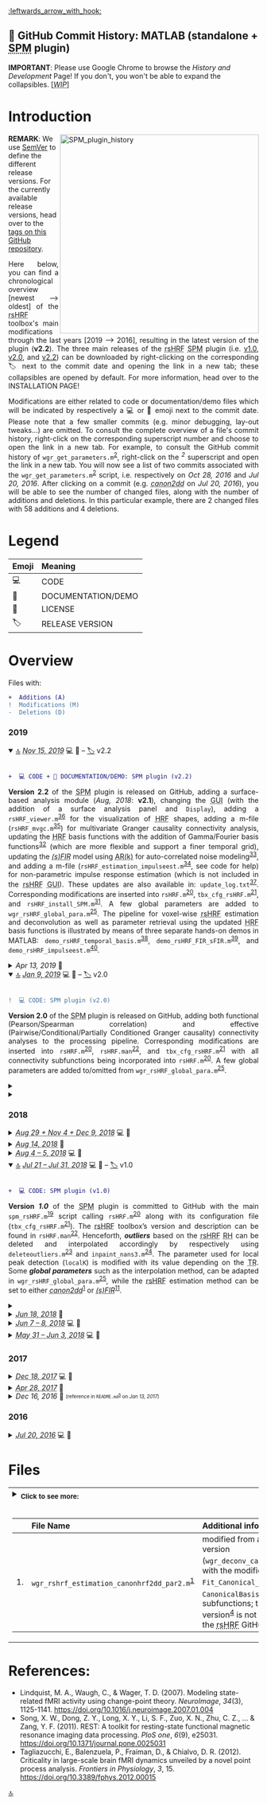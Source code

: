 <a name="top">
<a href="https://github.com/compneuro-da/rsHRF/blob/update/README.md#table-of-contents">:leftwards_arrow_with_hook:</a> <br>

📅 GitHub Commit History: MATLAB (standalone + <abbr title="Statistical Parametric Mapping">SPM</abbr> plugin) 
---- 
__IMPORTANT__: Please use Google Chrome to browse the _History and Development_ Page! If you don't, you won't be able to expand the collapsibles. [<abbr title="Work In Progress"><i>WIP</i></abbr>]

# Introduction
<img align="right" src="https://user-images.githubusercontent.com/23309041/73989536-66d51380-4946-11ea-8d2a-e1aa0d5f2eec.png" alt="SPM_plugin_history" width="400"/>

__REMARK__: We use <a href="https://semver.org/">SemVer</a> to define the different release versions. For the currently available release versions, head over to the <a href="https://github.com/compneuro-da/rsHRF/releases">tags on this GitHub repository</a>.

<p align="justify">Here below, you can find a chronological overview [newest --> oldest] of the <abbr title="resting-state hemodynamic response function">rsHRF</abbr> toolbox's main modifications through the last years [2019 --> 2016], resulting in the latest version of the <abbr title="Statistical Parametric Mapping"></abbr> plugin (<b>v2.2</b>). The three main releases of the <abbr title="resting-state hemodynamic response function">rsHRF</abbr> <abbr title="Statistical Parametric Mapping">SPM</abbr> plugin (i.e. <a href="#v1.0">v1.0</a>, <a href="#v2.0">v2.0</a>, and <a href="#v2.2">v2.2</a>) can be downloaded by right-clicking on the corresponding 🏷 next to the commit date and opening the link in a new tab; these collapsibles are opened by default. For more information, head over to the INSTALLATION PAGE!</p> 
<p align="justify">Modifications are either related to code or documentation/demo files which will be indicated by respectively a 💻 or 📖 emoji next to the commit date. Please note that a few smaller commits (e.g. minor debugging, lay-out tweaks...) are omitted. To consult the complete overview of a file's commit history, right-click on the corresponding superscript number and choose to open the link in a new tab. For example, to consult the GitHub commit history of <code>wgr_get_parameters.m</code><sup><a href="https://github.com/compneuro-da/rsHRF/commits/master/wgr_get_parameters.m" title="wgr_get_parameters.m">2</a></sup>, right-click on the <sup><i>2</i></sup> superscript and open the link in a new tab. You will now see a list of two commits associated with the <code>wgr_get_parameters.m</code><sup><a href="https://github.com/compneuro-da/rsHRF/commits/master/wgr_get_parameters.m" title="wgr_get_parameters.m">2</a></sup> script, i.e. respectively on <i>Oct 28, 2016</i> and <i>Jul 20, 2016</i>. After clicking on a commit (e.g. <abbr title="canonical HRF with its delay and dispersion derivatives"><i>canon2dd</i></abbr> on <i>Jul 20, 2016</i>), you will be able to see the number of changed files, along with the number of additions and deletions. In this particular example, there are 2 changed files with 58 additions and 4 deletions.</p> 

<!-- <img align="center" src="https://user-images.githubusercontent.com/23309041/74041807-a3485400-49c6-11ea-9038-10eedb805678.png" alt="commit_history_01" width="800"/> -->

# Legend

| Emoji        | Meaning            |  
| -------------|:-------------------| 
| 💻          | CODE               | 
| 📖          | DOCUMENTATION/DEMO |  
| 🔑          | LICENSE            |    
| 🏷           | RELEASE VERSION    |

# Overview

Files with:

```diff
+  Additions (A)
!  Modifications (M)
-  Deletions (D)
``` 

### 2019

<details open><summary><a href="#top">🔝</a> <a name="v2.2"><abbr title="SPM plugin (v2.2)"><i>Nov 15, 2019</i></abbr> 💻 📖 – <a href="">🏷</a> v2.2</summary>
<br>

```diff
+  💻 CODE + 📖 DOCUMENTATION/DEMO: SPM plugin (v2.2)
``` 

<p align="justify"><b>Version 2.2</b> of the <abbr title="Statistical Parametric Mapping">SPM</abbr> plugin is released on GitHub, adding a surface-based analysis module (<i>Aug, 2018</i>: <b>v2.1</b>), changing the <abbr title="graphical user interface">GUI</abbr> (with the addition of a surface analysis panel and <code>Display</code>), adding a <code>rsHRF_viewer.m</code><sup><a href="https://github.com/compneuro-da/rsHRF/commits/master/rsHRF_viewer.m" title="rsHRF_viewer.m">36</a></sup> for the visualization of <abbr title="hemodynamic response function">HRF</abbr> shapes, adding a m-file (<code>rsHRF_mvgc.m</code><sup><a href="https://github.com/compneuro-da/rsHRF/commits/master/rsHRF_mvgc.m" title="rsHRF_mvgc.m">35</a></sup>) for multivariate Granger causality connectivity analysis, updating the <abbr title="hemodynamic response function">HRF</abbr> basis functions with the addition of Gamma/Fourier basis functions<sup><a href="https://github.com/compneuro-da/rsHRF/commits/master/rsHRF_estimation_temporal_basis.m" title="rsHRF_estimation_temporal_basis.m">32</a></sup> (which are more flexible and support a finer temporal grid), updating the <abbr title="(smoothed) finite impulse response"><i>(s)FIR</i></abbr> model using <abbr title="kth-order autoregression">AR(k)</abbr> for auto-correlated noise modeling<sup><a href="https://github.com/compneuro-da/rsHRF/commits/master/rsHRF_estimation_FIR.m" title="rsHRF_estimation_FIR.m">33</a></sup>, and adding a m-file (<code>rsHRF_estimation_impulseest.m</code><sup><a href="https://github.com/compneuro-da/rsHRF/commits/master/rsHRF_estimation_impulseest.m" title="rsHRF_estimation_impulseest.m">34</a></sup>, see code for help) for non-parametric impulse response estimation (which is not included in the <abbr title="resting-state hemodynamic response function">rsHRF</abbr> <abbr title="graphical user interface">GUI</abbr>). These updates are also available in: <code>update_log.txt</code><sup><a href="https://github.com/compneuro-da/rsHRF/commits/master/update_log.txt" title="update_log.txt">37</a></sup>. Corresponding modifications are inserted into <code>rsHRF.m</code><sup><a href="https://github.com/compneuro-da/rsHRF/commits/master/rsHRF.m" title="rsHRF.m">20</a></sup>, <code>tbx_cfg_rsHRF.m</code><sup><a href="https://github.com/compneuro-da/rsHRF/commits/master/tbx_cfg_rsHRF.m" title="tbx_cfg_rsHRF.m">21</a></sup>, and <code>rsHRF_install_SPM.m</code><sup><a href="https://github.com/compneuro-da/rsHRF/commits/master/rsHRF_install_SPM.m" title="rsHRF_install_SPM.m">31</a></sup>. A few global parameters are added to <code>wgr_rsHRF_global_para.m</code><sup><a href="https://github.com/compneuro-da/rsHRF/commits/master/wgr_rsHRF_global_para.m" title="wgr_rsHRF_global_para.m">25</a></sup>. The pipeline for voxel-wise <abbr title="resting-state hemodynamic response function">rsHRF</abbr> estimation and deconvolution as well as parameter retrieval using the updated <abbr title="hemodynamic response function">HRF</abbr> basis functions is illustrated by means of three separate hands-on demos in MATLAB: <code>demo_rsHRF_temporal_basis.m</code><sup><a href="https://github.com/compneuro-da/rsHRF/commits/master/demo_code/demo_rsHRF_temporal_basis.m" title="demo_rsHRF_temporal_basis.m">38</a></sup>, <code>demo_rsHRF_FIR_sFIR.m</code><sup><a href="https://github.com/compneuro-da/rsHRF/commits/master/demo_code/demo_rsHRF_FIR_sFIR.m" title="demo_rsHRF_FIR_sFIR.m">39</a></sup>, and <code>demo_rsHRF_impulseest.m</code><sup><a href="https://github.com/compneuro-da/rsHRF/commits/master/demo_code/demo_rsHRF_impulseest.m" title="demo_rsHRF_impulseest.m">40</a></sup>.</p>

</details>

<details><summary><i>Apr 13, 2019</i> 📖</summary>
<br>

```diff
+  📖 DOCUMENTATION/DEMO 
``` 

<p align="justify">The pipeline for voxel-wise <abbr title="resting-state hemodynamic response function">rsHRF</abbr> deconvolution using <code>wgr_deconv_canonhrf_par.m</code><sup><a href="https://users.ugent.be/~dmarinaz/wgr_deconv_canonhrf_par.m" title="https://users.ugent.be/~dmarinaz/wgr_deconv_canonhrf_par.m">4</a></sup>, along with a brief theoretical framework, is available on <a href="https://guorongwu.github.io/HRF/rsHRF_deconv.html">https://guorongwu.github.io/HRF/rsHRF_deconv.html</a>.</p>

</details>

<details open><summary><a href="#top">🔝</a> <a name="v2.0"><abbr title="SPM plugin (v2.0)"><i>Jan 9, 2019</i></abbr> 💻 📖 – <a href="https://github.com/compneuro-da/rsHRF/archive/v2.0.zip">🏷</a> v2.0</summary>
<br> 

```diff
!  💻 CODE: SPM plugin (v2.0)
``` 

<p align="justify"><b>Version 2.0</b> of the <abbr title="Statistical Parametric Mapping">SPM</abbr> plugin is released on GitHub, adding both functional (Pearson/Spearman correlation) and effective (Pairwise/Conditional/Partially Conditioned Granger causality) connectivity analyses to the processing pipeline. Corresponding modifications are inserted into <code>rsHRF.m</code><sup><a href="https://github.com/compneuro-da/rsHRF/commits/master/rsHRF.m" title="rsHRF.m">20</a></sup>, <code>rsHRF.man</code><sup><a href="https://github.com/compneuro-da/rsHRF/commits/master/rsHRF.man" title="rsHRF.man">22</a></sup>, and <code>tbx_cfg_rsHRF.m</code><sup><a href="https://github.com/compneuro-da/rsHRF/commits/master/tbx_cfg_rsHRF.m" title="tbx_cfg_rsHRF.m">21</a></sup> with all connectivity subfunctions being incorporated into <code>rsHRF.m</code><sup><a href="https://github.com/compneuro-da/rsHRF/commits/master/rsHRF.m" title="rsHRF.m">20</a></sup>. A few global parameters are added to/omitted from <code>wgr_rsHRF_global_para.m</code><sup><a href="https://github.com/compneuro-da/rsHRF/commits/master/wgr_rsHRF_global_para.m" title="wgr_rsHRF_global_para.m">25</a></sup>.</p>

<details><summary></summary>

```diff
+  💻 CODE: rsHRF_install_SPM.m
``` 

<p align="justify">Running <code>rsHRF_install_SPM.m</code><sup><a href="https://github.com/compneuro-da/rsHRF/commits/master/rsHRF_install_SPM.m" title="rsHRF_install_SPM.m">31</a></sup> in the Command Window within the downloaded <abbr title="resting-state hemodynamic response function">rsHRF</abbr> GitHub repository will copy all files included in the <code>rsHRF_file</code> cell array to <code>path/to/spm12/toolbox/rsHRF</code>.</p>

</details>

<details><summary></summary>

```diff
!  📖 DOCUMENTATION/DEMO
``` 

<p align="justify">The folder <code>demo_jobs</code><sup><a href="https://github.com/compneuro-da/rsHRF/commits/master/demo_jobs.zip" title="demo_jobs.zip">26</a></sup> is expanded and compressed (<i>.zip</i>) by adding several new MATLAB batch jobs containing connectivity analyses to illustrate the pipeline for voxel-wise <abbr title="resting-state hemodynamic response function">rsHRF</abbr> estimation and deconvolution as well as parameter retrieval using the <abbr title="Statistical Parametric Mapping">SPM</abbr> plugin (v2.0). Corresponding information concerning the new batch job examples can be found in an updated version of <code>rsHRF_toolbox.pptx</code><sup><a href="https://github.com/compneuro-da/rsHRF/commits/master/rsHRF_toolbox.pptx" title="rsHRF_toolbox.pptx">27</a></sup>.</p> 

</details>
</details>

### 2018

<details><summary><abbr title="<DEBUGGING>"><i>Aug 29 + Nov 4 + Dec 9, 2018</i></abbr> 💻 📖</summary>
<br>

```diff
!  💻 CODE + 📖 DOCUMENTATION/DEMO: <DEBUGGING>
``` 

* <code><b>knee_pt.m</b></code><sup><a href="https://github.com/compneuro-da/rsHRF/commits/master/knee_pt.m" title="knee_pt.m">12</a></sup>: 
    * <i>Nov 4, 2018</i>: If <code>(length(lag) < 3)</code>, <code>min()</code> is used instead of the <code>knee_pt.m</code><sup><a href="https://github.com/compneuro-da/rsHRF/commits/master/knee_pt.m" title="knee_pt.m">12</a></sup> function for the <abbr title="resting-state hemodynamic response function">rsHRF</abbr> lag estimation; the <code>knee_pt.m</code><sup><a href="https://github.com/compneuro-da/rsHRF/commits/master/knee_pt.m" title="knee_pt.m">12</a></sup> function is modified accordingly. 
    * <i>Dec 9, 2018</i>: To uniform <code>wgr_rshrf_estimation_canonhrf2dd_par2.m</code><sup><a href="https://github.com/compneuro-da/rsHRF/commits/master/wgr_rshrf_estimation_canonhrf2dd_par2.m" title="wgr_rshrf_estimation_canonhrf2dd_par2.m">1</a></sup> and <code>wgr_rsHRF_FIR.m</code><sup><a href="https://github.com/compneuro-da/rsHRF/commits/master/wgr_rsHRF_FIR.m" title="wgr_rsHRF_FIR.m">11</a></sup>, the <code>wgr_rshrf_estimation_canonhrf2dd_par2.m</code><sup><a href="https://github.com/compneuro-da/rsHRF/commits/master/wgr_rshrf_estimation_canonhrf2dd_par2.m" title="wgr_rshrf_estimation_canonhrf2dd_par2.m">1</a></sup> function is revised. Concretely, <code>beta(:, id+1)</code> and <code>lag(id+1)</code> are selected instead of <code>beta(:, id)</code> and <code>lag(id)</code> respectively. 
* <b><i>datatype</i></b>: 
    * <i>Nov 4, 2018</i>: <code>v1(i).dt = [16,0]</code> is included as the NIfTI file’s (.nii) datatype in <code>demo_4d_data.m</code><sup><a href="https://github.com/compneuro-da/rsHRF/commits/master/demo_4D_data.m" title="demo_4d_rsHRF.m">7</a></sup> and <code>rsHRF.m</code><sup><a href="https://github.com/compneuro-da/rsHRF/commits/master/rsHRF.m" title="rsHRF.m">20</a></sup>. 

</details>

<details><summary><abbr title="LICENSE"><i>Aug 14, 2018</i></abbr> 🔑</summary>
<br>

```diff
+  🔑 LICENSE
``` 

<p align="justify">A BSD 3-Clause <code><b>License</b></code><sup><a href="https://github.com/compneuro-da/rsHRF/commits/master/LICENSE" title="LICENSE">30</a></sup> is added to the <abbr title="resting-state hemodynamic response function">rsHRF</abbr> GitHub repository.</p>

</details>

<details><summary><abbr title="Tikhonov regularization"><i>Aug 4 – 5, 2018</i></abbr> 💻 📖</summary>
<br>

```diff
!  💻 CODE + 📖 DOCUMENTATION/DEMO: Tikhonov regularization
``` 

<p align="justify">The <code>knee_pt.m</code><sup><a href="https://github.com/compneuro-da/rsHRF/commits/master/knee_pt.m" title="knee_pt.m">12</a></sup> function is inserted into <code>wgr_rshrf_estimation_canonhrf2dd_par2.m</code><sup><a href="https://github.com/compneuro-da/rsHRF/commits/master/wgr_rshrf_estimation_canonhrf2dd_par2.m" title="wgr_rshrf_estimation_canonhrf2dd_par2.m">1</a></sup> as an alternative to <code>min()</code> for the <abbr title="resting-state hemodynamic response function">rsHRF</abbr> lag estimation. To avoid division by zero when deconvolving the BOLD signal using the Inverse fast Fourier transform (<code>ifft.m</code>), the <abbr title="data_deconv = ifft(conj(H).*M./(H.*conj(H)+.1*mean(H.*conj(H))));"><b><i>Tikhonov regularization</i></b></abbr> was implemented and adapted accordingly in <code>demo_4d_rsHRF.m</code><sup><a href="https://github.com/compneuro-da/rsHRF/commits/master/demo_4D_data.m" title="demo_4d_rsHRF.m">7</a></sup>, <code>demo_voxel.m</code><sup><a href="https://github.com/compneuro-da/rsHRF/commits/master/demo_voxel.m" title="demo_voxel.m">15</a></sup>, <code>demo_voxel_calcium.m</code><sup><a href="https://github.com/compneuro-da/rsHRF/commits/master/demo_voxel_calcium.m" title="demo_voxel_calcium.m">17</a></sup>, and <code>rsHRF.m</code><sup><a href="https://github.com/compneuro-da/rsHRF/commits/master/rsHRF.m" title="rsHRF.m">20</a></sup>.</p> 

</details>

<details open><summary><a href="#top">🔝</a> <a name="v1.0"><abbr title="SPM plugin (v1.0) + batch jobs"><i>Jul 21 – Jul 31, 2018</i></abbr> 💻 📖 – <a href="https://github.com/compneuro-da/rsHRF/archive/v1.0.zip">🏷</a> v1.0</summary> 

<br>

```diff
+  💻 CODE: SPM plugin (v1.0)
``` 

<p align="justify"><b>Version <b><i>1.0</i></b></a></b> of the <abbr title="Statistical Parametric Mapping">SPM</abbr> plugin is committed to GitHub with the main <code>spm_rsHRF.m</code><sup><a href="https://github.com/compneuro-da/rsHRF/commits/master/spm_rsHRF.m" title="spm_rsHRF.m">19</a></sup> script calling <code>rsHRF.m</code><sup><a href="https://github.com/compneuro-da/rsHRF/commits/master/rsHRF.m" title="rsHRF.m">20</a></sup> along with its configuration file (<code>tbx_cfg_rsHRF.m</code><sup><a href="https://github.com/compneuro-da/rsHRF/commits/master/tbx_cfg_rsHRF.m" title="tbx_cfg_rsHRF.m">21</a></sup>). The <abbr title="resting-state hemodynamic response function">rsHRF</abbr> toolbox’s version and description can be found in <code>rsHRF.man</code><sup><a href="https://github.com/compneuro-da/rsHRF/commits/master/rsHRF.man" title="rsHRF.man">22</a></sup>. Henceforth, <b><i>outliers</i></b> based on the <abbr title="resting-state hemodynamic response function">rsHRF</abbr> <abbr title="response height">RH</abbr> can be deleted and interpolated accordingly by respectively using <code>deleteoutliers.m</code><sup><a href="https://github.com/compneuro-da/rsHRF/commits/master/deleteoutliers.m" title="deleteoutliers.m">23</a></sup> and <code>inpaint_nans3.m</code><sup><a href="https://github.com/compneuro-da/rsHRF/commits/master/inpaint_nans3.m" title="inpaint_nans3.m">24</a></sup>. The parameter used for local peak detection (<code>localK</code>) is modified with its value depending on the <abbr title="repetition time">TR</abbr>. Some <b><i>global parameters</i></b> such as the interpolation method, can be adapted in <code>wgr_rsHRF_global_para.m</code><sup><a href="https://github.com/compneuro-da/rsHRF/commits/master/wgr_rsHRF_global_para.m" title="wgr_rsHRF_global_para.m">25</a></sup>, while the <abbr title="resting-state hemodynamic response function">rsHRF</abbr> estimation method can be set to either <abbr title="canonical HRF with its delay and dispersion derivatives"><i>canon2dd</i></abbr><sup><a href="https://github.com/compneuro-da/rsHRF/commits/master/wgr_rshrf_estimation_canonhrf2dd_par2.m" title="wgr_rshrf_estimation_canonhrf2dd_par2.m">1</a></sup> or <abbr title="(smoothed) finite impulse response"><i>(s)FIR</i></abbr><sup><a href="https://github.com/compneuro-da/rsHRF/commits/master/wgr_rsHRF_FIR.m" title="wgr_rsHRF_FIR.m">11</a></sup>.</p> 

<details><summary></summary>

```diff
+  📖 DOCUMENTATION/DEMO: batch jobs
``` 

<p align="justify">The folder <code>demo_jobs</code><sup><a href="https://github.com/compneuro-da/rsHRF/commits/master/demo_jobs.zip" title="demo_jobs.zip">26</a></sup> is created containing a few different MATLAB <b><i>batch jobs</i></b> to illustrate the pipeline for voxel-wise resting-state <abbr title="resting-state hemodynamic response function">rsHRF</abbr> estimation and deconvolution as well as parameter retrieval using the <abbr title="Statistical Parametric Mapping">SPM</abbr> plugin (v1.0). More detailed information concerning the installation and the batch job examples can be found in <code>rsHRF_toolbox.pptx</code><sup><a href="https://github.com/compneuro-da/rsHRF/commits/master/rsHRF_toolbox.pptx" title="rsHRF_toolbox.pptx">27</a></sup>. In addition, two more data examples are available: <code>eve.mat</code><sup><a href="https://github.com/compneuro-da/rsHRF/commits/master/eve.mat" title="eve.mat">28</a></sup>, and <code>voxelsample_bilgin.mat</code><sup><a href="https://github.com/compneuro-da/rsHRF/commits/master/voxelsample_bilgin.mat" title="voxelsample_bilgin.mat">29</a></sup>.</p>

</details>
</details>

<details><summary><abbr title="zscoring + filtering + examples"><i>Jun 18, 2018</i></abbr> 📖</summary>
<br>

```diff
!  📖 DOCUMENTATION/DEMO: zscoring and filtering
``` 

<p align="justify">The hands-on demo in MATLAB<sup><a href="https://github.com/compneuro-da/rsHRF/commits/master/demo_4D_data.m" title="demo_4d_rsHRF.m">7</a></sup> is expanded by explicitly including <b><i>zscoring</i></b> and <b><i>filtering</i></b><sup><a href="https://github.com/compneuro-da/rsHRF/commits/master/rest_IdealFilter.m" title="rest_IdealFilter.m">13</a></sup> into the preprocessing pipeline. You should not forget to include these steps. The <code>README.md</code><sup><a href="https://github.com/compneuro-da/rsHRF/commits/master/README.md" title="README.md">5</a></sup> file is adapted accordingly; but these and further updates are not transferred to <a href="https://guorongwu.github.io/HRF/">https://guorongwu.github.io/HRF/</a>.</p>

```diff
+  📖 DOCUMENTATION/DEMO: examples
``` 

<p align="justify">The expanded demo applied to two specific <b><i>examples</i></b>, i.e., a sample voxel from the Human Connectome Project (HCP; <code>voxelsample_hcp.mat</code><sup><a href="https://github.com/compneuro-da/rsHRF/commits/master/voxelsample_hcp.mat" title="voxelsample_hcp.mat">16</a></sup>; XXX) and <code>calcium.mat</code><sup><a href="https://github.com/compneuro-da/rsHRF_data/commits/master/calcium.mat" title="calcium.mat">18</a></sup>, is committed to GitHub.</p> 

</details>

<details><summary><abbr title="write back the number of pseudo point process events"><i>Jun 7 – 8, 2018</i></abbr> 💻 📖</summary>
<br>

```diff
!  💻 CODE + 📖 DOCUMENTATION/DEMO: number of pseudo point process events
``` 

<p align="justify">The event_bold parameter is added/updated in(to) the <code>wgr_rshrf_estimation_canonhrf2dd_par2.m</code><sup><a href="https://github.com/compneuro-da/rsHRF/commits/master/wgr_rshrf_estimation_canonhrf2dd_par2.m" title="wgr_rshrf_estimation_canonhrf2dd_par2.m">1</a></sup> and <code>wgr_rsHRF_FIR.m</code><sup><a href="https://github.com/compneuro-da/rsHRF/commits/master/wgr_rsHRF_FIR.m" title="wgr_rsHRF_FIR.m">11</a></sup> functions. As a result, each voxel’s <b><i>number of pseudo point process events</i></b> can be written back into a NIfTI (.nii) file (<code>demo_4d_rsHRF.m</code><sup><a href="https://github.com/compneuro-da/rsHRF/commits/master/demo_4D_data.m" title="demo_4d_rsHRF.m">7</a></sup>). The <code>knee_pt.m</code><sup><a href="https://github.com/compneuro-da/rsHRF/commits/master/knee_pt.m" title="knee_pt.m">12</a></sup> function has not yet been inserted into <code>wgr_rshrf_estimation_canonhrf2dd_par2.m</code><sup><a href="https://github.com/compneuro-da/rsHRF/commits/master/wgr_rshrf_estimation_canonhrf2dd_par2.m" title="wgr_rshrf_estimation_canonhrf2dd_par2.m">1</a></sup> as an alternative to <code>min()</code> for the <abbr title="resting-state hemodynamic response function">rsHRF</abbr> lag estimation. <sup>M: <i>Aug 4 – 5, 2018</i></sup></p> 

</details>

<details><summary><abbr title="<MERGE + REMOVE REDUNDANT CODE> + filtering functions"><i>May 31 – Jun 3, 2018</i></abbr> 💻 📖</summary>
<br>

```diff
+  💻 CODE: <MERGE + REMOVE REDUNDANT CODE> + filtering functions
``` 

<p align="justify">The <code>hrf_retrieval_and_deconvolution_para.m</code><sup><a href="https://github.com/compneuro-da/rsHRF/commit/5a72732b6ed9fd34987fff68ceacbcd7a0196264#diff-b182bf5beb61ef4c399c0ff0ac61c982" title="hrf_retrieval_and_deconvolution_para.m">9</a></sup> script is removed, along with the <i>rbeta</i> <abbr title="resting-state hemodynamic response function">rsHRF</abbr> estimation method. The function is replaced by a standalone MATLAB function to estimate the <abbr title="resting-state hemodynamic response function">rsHRF</abbr> using the <abbr title="(smoothed) finite impulse response"><i>(s)FIR</i></abbr> basis functions<sup><a href="https://github.com/compneuro-da/rsHRF/commits/master/wgr_rsHRF_FIR.m" title="wgr_rsHRF_FIR.m">11</a></sup> without the option to upsample the time resolution. The temporal mask used to exclude pseudo point process events induced by motion artifacts is included as a parameter. In addition, the <code>knee_pt.m</code><sup><a href="https://github.com/compneuro-da/rsHRF/commits/master/knee_pt.m" title="knee_pt.m">12</a></sup> function is committed to GitHub and inserted into <code>wgr_rsHRF_FIR.m</code><sup><a href="https://github.com/compneuro-da/rsHRF/commits/master/wgr_rsHRF_FIR.m" title="wgr_rsHRF_FIR.m">11</a></sup> as an alternative to <code>min()</code> for the <abbr title="resting-state hemodynamic response function">rsHRF</abbr> lag estimation. Two <b><i>filtering functions</i></b><sup><a href="https://github.com/compneuro-da/rsHRF/commits/master/rest_IdealFilter.m" title="rest_IdealFilter.m">13</a></sup><sup>,</sup><sup><a href="https://github.com/compneuro-da/rsHRF/commits/master/rest_nextpow2_one35.m" title="rest_nextpow2_one35.m">14</a></sup> from the REST toolbox (<a href="#ref3">Song et al., 2011</a>) are committed to GitHub as well.</p>

```diff
!  📖 DOCUMENTATION/DEMO: <MERGE + REMOVE REDUNDANT CODE>
``` 

<p align="justify">The <code>demo_main_deconvolution_FIR.m</code><sup><a href="https://github.com/compneuro-da/rsHRF/commit/a422be9d1e5bc406fbe8ad37eac25c5529c5c159" title="demo_main_deconvolution_FIR.m">10</a></sup> script is removed. Instead, the <abbr title="finite impulse response"><i>FIR</i></abbr> and <abbr title="(smoothed) finite impulse response"><i>(s)FIR</i></abbr> <abbr title="resting-state hemodynamic response function">rsHRF</abbr> estimation methods (<code>wgr_rsHRF_FIR.m</code><sup><a href="https://github.com/compneuro-da/rsHRF/commits/master/wgr_rsHRF_FIR.m" title="wgr_rsHRF_FIR.m">11</a></sup>) are included into <code>demo_4d_rsHRF.m</code><sup><a href="https://github.com/compneuro-da/rsHRF/commits/master/demo_4D_data.m" title="demo_4d_rsHRF.m">7</a></sup>.</p>

</details>

### 2017

<details><summary><abbr title="sFIR and rbeta rsHRF estimation method"><i>Dec 18, 2017</i></abbr> 💻 📖</summary>
<br>

```diff
+  💻 CODE: sFIR and rbeta
``` 

<p align="justify">An updated and expanded version<sup><a href="https://github.com/compneuro-da/rsHRF/commit/5a72732b6ed9fd34987fff68ceacbcd7a0196264#diff-b182bf5beb61ef4c399c0ff0ac61c982" title="hrf_retrieval_and_deconvolution_para.m">9</a></sup> of <code>wgr_deconv_canonhrf_par.m</code><sup><a href="https://users.ugent.be/~dmarinaz/wgr_deconv_canonhrf_par.m" title="https://users.ugent.be/~dmarinaz/wgr_deconv_canonhrf_par.m">4</a></sup> with the <abbr title="resting-state hemodynamic response function">rsHRF</abbr> estimation method set by the <i>flag</i> parameter, being either <abbr title="canonical HRF with its delay and dispersion derivatives"><i>canon2dd</i></abbr>, the smoothed Finite Impulse Response basis functions (denoted as <abbr title="smoothed finite impulse response"><b><i>sFIR</i></b></abbr>), or the <b><i>rbeta</i></b> function (<a href="#ref2">Tagliazucchi et al., 2012</a>). The option to upsample the time resolution and the <i>temporal_mask</i> argument used to exclude pseudo point process events induced by motion artifacts have not yet been included. Again, some subfunctions of the MATLAB code are modified from the <abbr title="hemodynamic response function">HRF</abbr> Estimation Toolbox<sup><a href="https://github.com/canlab/CanlabCore/tree/master/CanlabCore/HRF_Est_Toolbox2" title="https://github.com/canlab/CanlabCore/tree/master/CanlabCore/HRF_Est_Toolbox2">3</a></sup> (<a href="#ref1">Lindquist, Waugh, & Wager, 2007</a>).</p>

```diff
+  📖 DOCUMENTATION/DEMO
``` 

<p align="justify">A separate hands-on demo in MATLAB<sup><a href="https://github.com/compneuro-da/rsHRF/commit/a422be9d1e5bc406fbe8ad37eac25c5529c5c159" title="demo_main_deconvolution_FIR.m">10</a></sup> to illustrate the pipeline for voxel-wise <abbr title="resting-state hemodynamic response function">rsHRF</abbr> deconvolution using <code>hrf_retrieval_and_deconvolution_para.m</code><sup><a href="https://github.com/compneuro-da/rsHRF/commit/5a72732b6ed9fd34987fff68ceacbcd7a0196264#diff-b182bf5beb61ef4c399c0ff0ac61c982" title="hrf_retrieval_and_deconvolution_para.m">9</a></sup>.</p> 

</details>

<details><summary><abbr title="reading and writing 4D NIfTI files"><i>Apr 28, 2017</i></abbr> 📖</summary>
<br>

```diff
+  📖 DOCUMENTATION/DEMO: 4D NIfTI
``` 

<p align="justify">An updated and expanded version<sup><a href="https://github.com/compneuro-da/rsHRF/commits/master/demo_4D_data.m" title="demo_4d_rsHRF.m">7</a></sup> of the more detailed hands-on demo in MATLAB including the option to read and write <b><i>4D NIfTI</i></b> (.nii) files and implementing <code>wgr_rshrf_estimation_canonhrf2dd_par2.m</code><sup><a href="https://github.com/compneuro-da/rsHRF/commits/master/wgr_rshrf_estimation_canonhrf2dd_par2.m" title="wgr_rshrf_estimation_canonhrf2dd_par2.m">1</a></sup> and <code>wgr_get_parameters.m</code><sup><a href="https://github.com/compneuro-da/rsHRF/commits/master/wgr_get_parameters.m" title="wgr_get_parameters.m">2</a></sup> instead of <code>wgr_deconv_canonhrf_par.m</code><sup><a href="https://users.ugent.be/~dmarinaz/wgr_deconv_canonhrf_par.m" title="https://users.ugent.be/~dmarinaz/wgr_deconv_canonhrf_par.m">4</a></sup>, is committed to GitHub. A data structure example<sup><a href="https://github.com/compneuro-da/rsHRF/commits/master/data_structure_example" title="data_structure_example.txt">8</a></sup> is committed as well.</p>

</details>

<details><summary><i>Dec 16, 2016</i> 📖 <sub><sup>(reference in <code>README.md</code><sup><a href="https://github.com/compneuro-da/rsHRF/commits/master/README.md" title="README.md">5</a></sup> on <i>Jan 13, 2017</i>)</sup></sub></summary>
<br>

```diff
!  📖 DOCUMENTATION/DEMO  
``` 

<p align="justify">The pipeline for voxel-wise <abbr title="resting-state hemodynamic response function">rsHRF</abbr> estimation as well as parameter retrieval as illustrated by means of a concise overview in Markdown<sup><a href="https://github.com/compneuro-da/rsHRF/commits/master/README.md" title="README.md">5</a></sup>, along with a brief theoretical framework, is available on <a href="https://guorongwu.github.io/HRF/">https://guorongwu.github.io/HRF/</a>.</p>

</details>

### 2016

<details><summary><abbr title="canon2dd rsHRF estimation method"><i>Jul 20, 2016</i></abbr> 💻 📖</summary>
<br>

```diff
+  💻 CODE: canon2dd
```    

<p align="justify">MATLAB code for voxel-wise <abbr title="resting-state hemodynamic response function">rsHRF</abbr> estimation and deconvolution<sup><a href="https://github.com/compneuro-da/rsHRF/commits/master/wgr_rshrf_estimation_canonhrf2dd_par2.m" title="wgr_rshrf_estimation_canonhrf2dd_par2.m">1</a></sup> as well as parameter retrieval<sup><a href="https://github.com/compneuro-da/rsHRF/commits/master/wgr_get_parameters.m" title="wgr_get_parameters.m">2</a></sup> (<abbr title="response height">RH</abbr>, <abbr title="time to peak">TTP</abbr>, and <abbr title="full width at half maximum">FWHM</abbr>) using a canonical <abbr title="hemodynamic response function">HRF</abbr> with its delay and dispersion derivatives (denoted as <abbr title="canonical HRF with its delay and dispersion derivatives"><i><b>canon2dd</b></i></abbr>); also including an option to upsample the time resolution and the temporal mask used to exclude pseudo point process events induced by motion artifacts. Some subfunctions of the MATLAB code are modified from the <abbr title="hemodynamic response function">HRF</abbr> Estimation Toolbox<sup><a href="https://github.com/canlab/CanlabCore/tree/master/CanlabCore/HRF_Est_Toolbox2" title="https://github.com/canlab/CanlabCore/tree/master/CanlabCore/HRF_Est_Toolbox2">3</a></sup> (<a href="#ref1">Lindquist, Waugh, & Wager, 2007</a>).</p>

```diff
+  📖 DOCUMENTATION/DEMO
```
 
<p align="justify">Illustrating the pipeline for voxel-wise <abbr title="resting-state hemodynamic response function">rsHRF</abbr> estimation as well as parameter retrieval by means of a concise overview in Markdown<sup><a href="https://github.com/compneuro-da/rsHRF/commits/master/README.md" title="README.md">5</a></sup> using <code>wgr_rshrf_estimation_canonhrf2dd_par2.m</code><sup><a href="https://github.com/compneuro-da/rsHRF/commits/master/wgr_rshrf_estimation_canonhrf2dd_par2.m" title="wgr_rshrf_estimation_canonhrf2dd_par2.m">1</a></sup> and <code>wgr_get_parameters.m</code><sup><a href="https://github.com/compneuro-da/rsHRF/commits/master/wgr_get_parameters.m" title="wgr_get_parameters.m">2</a></sup> and a reference to a more detailed hands-on demo in MATLAB<sup><a href="https://users.ugent.be/~dmarinaz/wgr_voxelwise_HRF_deconvolution_demo.m" title="https://users.ugent.be/~dmarinaz/wgr_voxelwise_HRF_deconvolution_demo.m">6</a></sup> using <code>wgr_deconv_canonhrf_par.m</code><sup><a href="https://users.ugent.be/~dmarinaz/wgr_deconv_canonhrf_par.m" title="https://users.ugent.be/~dmarinaz/wgr_deconv_canonhrf_par.m">4</a></sup>; the latter also illustrates the voxel-wise <abbr title="resting-state hemodynamic response function">rsHRF</abbr> deconvolution.</p> 

</details>

# Files

<table ><tbody ><tr></tr><tr><td><details ><summary><sub><b>Click to see more:</b></sub><br><br>

|       | File Name    | Additional information |
|-------|:-------------|:-----------------------| 
| 1.    | <code>wgr_rshrf_estimation_canonhrf2dd_par2.m</code><sup><a href="https://github.com/compneuro-da/rsHRF/commits/master/wgr_rshrf_estimation_canonhrf2dd_par2.m" title="wgr_rshrf_estimation_canonhrf2dd_par2.m">1</a></sup> | modified from an older version (<code>wgr_deconv_canonhrf_par.m</code><sup><a href="https://users.ugent.be/~dmarinaz/wgr_deconv_canonhrf_par.m" title="https://users.ugent.be/~dmarinaz/wgr_deconv_canonhrf_par.m">4</a></sup>) with the modified <code>Fit_Canonical_HRF()</code><sup><a href="https://github.com/canlab/CanlabCore/tree/master/CanlabCore/HRF_Est_Toolbox2" title="https://github.com/canlab/CanlabCore/tree/master/CanlabCore/HRF_Est_Toolbox2">3</a></sup> and <code>CanonicalBasisSet()</code><sup><a href="https://github.com/canlab/CanlabCore/tree/master/CanlabCore/HRF_Est_Toolbox2" title="https://github.com/canlab/CanlabCore/tree/master/CanlabCore/HRF_Est_Toolbox2">3</a></sup> subfunctions; the older version<sup><a href="https://users.ugent.be/~dmarinaz/wgr_deconv_canonhrf_par.m" title="https://users.ugent.be/~dmarinaz/wgr_deconv_canonhrf_par.m">4</a></sup> is not committed to the <abbr title="resting-state hemodynamic response function">rsHRF</abbr> GitHub repository |

</summary><hr>

|       | File Name    | Additional information |
|-------|:-------------|:-----------------------|
| 2.    | <code>wgr_get_parameters.m</code><sup><a href="https://github.com/compneuro-da/rsHRF/commits/master/wgr_get_parameters.m" title="wgr_get_parameters.m">2</a></sup> | modified from <code>get_parameters2.m</code><sup><a href="https://github.com/canlab/CanlabCore/tree/master/CanlabCore/HRF_Est_Toolbox2" title="https://github.com/canlab/CanlabCore/tree/master/CanlabCore/HRF_Est_Toolbox2">3</a></sup> |
| 3.    | Estimation Toolbox<sup><a href="https://github.com/canlab/CanlabCore/tree/master/CanlabCore/HRF_Est_Toolbox2" title="https://github.com/canlab/CanlabCore/tree/master/CanlabCore/HRF_Est_Toolbox2">3</a></sup> <br> (<a href="#ref1">Lindquist, Waugh, & Wager, 2007</a>) | |   
| 4.    | <code>wgr_deconv_canonhrf_par.m</code><sup><a href="https://users.ugent.be/~dmarinaz/wgr_deconv_canonhrf_par.m" title="https://users.ugent.be/~dmarinaz/wgr_deconv_canonhrf_par.m">4</a></sup> | | 
| 5.    | <code>README.md</code><sup><a href="https://github.com/compneuro-da/rsHRF/commits/master/README.md" title="README.md">5</a></sup> | |
| 6.    | <code>wgr_voxelwise_HRF_deconvolution_demo.m</code><sup><a href="https://users.ugent.be/~dmarinaz/wgr_voxelwise_HRF_deconvolution_demo.m" title="https://users.ugent.be/~dmarinaz/wgr_voxelwise_HRF_deconvolution_demo.m">6</a></sup> | |  
| 7.    | <code>demo_4d_rsHRF.m</code><sup><a href="https://github.com/compneuro-da/rsHRF/commits/master/demo_4D_data.m" title="demo_4d_rsHRF.m">7</a></sup> | M: <i>Aug 6, 2018</i> (renamed to <code>demo_4D_data.m</code>)
| 8.    | <code>data_structure_example.txt</code><sup><a href="https://github.com/compneuro-da/rsHRF/commits/master/data_structure_example" title="data_structure_example.txt">8</a></sup> | M: <i>Jun 19, 2018</i> |
| 9.    | <code>hrf_retrieval_and_deconvolution_para.m</code><sup><a href="https://github.com/compneuro-da/rsHRF/commit/5a72732b6ed9fd34987fff68ceacbcd7a0196264#diff-b182bf5beb61ef4c399c0ff0ac61c982" title="hrf_retrieval_and_deconvolution_para.m">9</a></sup> | D: <i>May 31, 2018</i> (with the modified  <code>Fit_Canonical_HRF2()</code><sup><a href="https://github.com/canlab/CanlabCore/tree/master/CanlabCore/HRF_Est_Toolbox2" title="https://github.com/canlab/CanlabCore/tree/master/CanlabCore/HRF_Est_Toolbox2">3</a></sup>, <code>CanonicalBasisSet()</code><sup><a href="https://github.com/canlab/CanlabCore/tree/master/CanlabCore/HRF_Est_Toolbox2" title="https://github.com/canlab/CanlabCore/tree/master/CanlabCore/HRF_Est_Toolbox2">3</a></sup>, <code>Fit_sFIR()</code><sup><a href="https://github.com/canlab/CanlabCore/tree/master/CanlabCore/HRF_Est_Toolbox2" title="https://github.com/canlab/CanlabCore/tree/master/CanlabCore/HRF_Est_Toolbox2">3</a></sup>, and <code>tor_make_deconv_mtx3()</code><sup><a href="https://github.com/canlab/CanlabCore/tree/master/CanlabCore/HRF_Est_Toolbox2" title="https://github.com/canlab/CanlabCore/tree/master/CanlabCore/HRF_Est_Toolbox2">3</a></sup> subfunctions) |
| 10.    | <code>demo_main_deconvolution_FIR.m</code><sup><a href="https://github.com/compneuro-da/rsHRF/commit/a422be9d1e5bc406fbe8ad37eac25c5529c5c159" title="demo_main_deconvolution_FIR.m">10</a></sup> | D: <i>May 31, 2018</i> |
| 11.    | <code>wgr_rsHRF_FIR.m</code><sup><a href="https://github.com/compneuro-da/rsHRF/commits/master/wgr_rsHRF_FIR.m" title="wgr_rsHRF_FIR.m">11</a></sup> | with the modified <code>Fit_sFIR2()</code><sup><a href="https://github.com/canlab/CanlabCore/tree/master/CanlabCore/HRF_Est_Toolbox2" title="https://github.com/canlab/CanlabCore/tree/master/CanlabCore/HRF_Est_Toolbox2">3</a></sup> and <code>tor_make_deconv_mtx3()</code><sup><a href="https://github.com/canlab/CanlabCore/tree/master/CanlabCore/HRF_Est_Toolbox2" title="https://github.com/canlab/CanlabCore/tree/master/CanlabCore/HRF_Est_Toolbox2">3</a></sup> subfunctions |
| 12.    | <code>knee_pt.m</code><sup><a href="https://github.com/compneuro-da/rsHRF/commits/master/knee_pt.m" title="knee_pt.m">12</a></sup> | |  
| 13.    | <code>rest_IdealFilter.m</code><sup><a href="https://github.com/compneuro-da/rsHRF/commits/master/rest_IdealFilter.m" title="rest_IdealFilter.m">13</a></sup> | |
| 14.    | <code>rest_nextpow2_one35.m</code><sup><a href="https://github.com/compneuro-da/rsHRF/commits/master/rest_nextpow2_one35.m" title="rest_nextpow2_one35.m">14</a></sup> | |
| 15.    | <code>demo_voxel.m</code><sup><a href="https://github.com/compneuro-da/rsHRF/commits/master/demo_voxel.m" title="demo_voxel.m">15</a></sup> | |
| 16.    | <code>voxelsample_hcp.mat</code><sup><a href="https://github.com/compneuro-da/rsHRF/commits/master/voxelsample_hcp.mat" title="voxelsample_hcp.mat">16</a></sup> | |
| 17.    | <code>demo_voxel_calcium.m</code><sup><a href="https://github.com/compneuro-da/rsHRF/commits/master/demo_voxel_calcium.m" title="demo_voxel_calcium.m">17</a></sup> | |
| 18.    | <code>calcium.mat</code><sup><a href="https://github.com/compneuro-da/rsHRF_data/commits/master/calcium.mat" title="calcium.mat">18</a></sup> | A: <i>Jul 22, 2018</i>; M: <i>Dec 25, 2018</i> (moved to <code>rsHRF_data<code/>) |
| 19.    | <code>spm_rsHRF.m</code><sup><a href="https://github.com/compneuro-da/rsHRF/commits/master/spm_rsHRF.m" title="spm_rsHRF.m">19</a></sup> | |
| 20.    | <code>rsHRF.m</code><sup><a href="https://github.com/compneuro-da/rsHRF/commits/master/rsHRF.m" title="rsHRF.m">20</a></sup> | |
| 21.    | <code>tbx_cfg_rsHRF.m</code><sup><a href="https://github.com/compneuro-da/rsHRF/commits/master/tbx_cfg_rsHRF.m" title="tbx_cfg_rsHRF.m">21</a></sup> | |
| 22.    | <code>rsHRF.man</code><sup><a href="https://github.com/compneuro-da/rsHRF/commits/master/rsHRF.man" title="rsHRF.man">22</a></sup> | |
| 23.    | <code>deleteoutliers.m</code><sup><a href="https://github.com/compneuro-da/rsHRF/commits/master/deleteoutliers.m" title="deleteoutliers.m">23</a></sup> | |
| 24.    | <code>inpaint_nans3.m</code><sup><a href="https://github.com/compneuro-da/rsHRF/commits/master/inpaint_nans3.m" title="inpaint_nans3.m">24</a></sup> | |
| 25.    | <code>wgr_rsHRF_global_para.m</code><sup><a href="https://github.com/compneuro-da/rsHRF/commits/master/wgr_rsHRF_global_para.m" title="wgr_rsHRF_global_para.m">25</a></sup> | |
| 26.    | <code>demo_jobs</code><sup><a href="https://github.com/compneuro-da/rsHRF/commits/master/demo_jobs.zip" title="demo_jobs.zip">26</a></sup> | contains <code>ROIsig_job01.mat</code>, <code>ROIwise_normalized_space_job01.mat</code>, <code>voxelwise_native_space_job01.mat</code>, <code>voxelwise_normalized_space_job01.mat</code>|
| 27.    | <code>rsHRF_toolbox.pptx</code><sup><a href="https://github.com/compneuro-da/rsHRF/commits/master/rsHRF_toolbox.pptx" title="rsHRF_toolbox.pptx">27</a></sup> | |
| 28.    | <code>eve.mat</code><sup><a href="https://github.com/compneuro-da/rsHRF/commits/master/eve.mat" title="eve.mat">28</a></sup> | |
| 29.    | <code>voxelsample_bilgin.mat</code><sup><a href="https://github.com/compneuro-da/rsHRF/commits/master/voxelsample_bilgin.mat" title="voxelsample_bilgin.mat">29</a></sup> | |
| 30.    | <code>License</code><sup><a href="https://github.com/compneuro-da/rsHRF/commits/master/LICENSE" title="LICENSE">30</a></sup> | |
| 31.    | <code>rsHRF_install_SPM.m</code><sup><a href="https://github.com/compneuro-da/rsHRF/commits/master/rsHRF_install_SPM.m" title="rsHRF_install_SPM.m">31</a></sup> | |
| 32.    | <code>rsHRF_estimation_temporal_basis.m</code><sup><a href="https://github.com/compneuro-da/rsHRF/commits/master/rsHRF_estimation_temporal_basis.m" title="rsHRF_estimation_temporal_basis.m">32</a></sup> | |
| 33.    | <code>rsHRF_estimation_FIR.m</code><sup><a href="https://github.com/compneuro-da/rsHRF/commits/master/rsHRF_estimation_FIR.m" title="rsHRF_estimation_FIR.m">33</a></sup> | |
| 34.    | <code>rsHRF_estimation_impulseest.m</code><sup><a href="https://github.com/compneuro-da/rsHRF/commits/master/rsHRF_estimation_impulseest.m" title="rsHRF_estimation_impulseest.m">34</a></sup> | |
| 35.    | <code>rsHRF_mvgc.m</code><sup><a href="https://github.com/compneuro-da/rsHRF/commits/master/rsHRF_mvgc.m" title="rsHRF_mvgc.m">35</a></sup> | |
| 36.    | <code>rsHRF_viewer.m</code><sup><a href="https://github.com/compneuro-da/rsHRF/commits/master/rsHRF_viewer.m" title="rsHRF_viewer.m">36</a></sup> | |
| 37.    | <code>update_log.txt</code><sup><a href="https://github.com/compneuro-da/rsHRF/commits/master/update_log.txt" title="update_log.txt">37</a></sup> | |
| 38.    | <code>demo_rsHRF_temporal_basis.m</code><sup><a href="https://github.com/compneuro-da/rsHRF/commits/master/demo_code/demo_rsHRF_temporal_basis.m" title="demo_rsHRF_temporal_basis.m">38</a></sup> | |
| 39.    | <code>demo_rsHRF_FIR_sFIR.m</code><sup><a href="https://github.com/compneuro-da/rsHRF/commits/master/demo_code/demo_rsHRF_FIR_sFIR.m" title="demo_rsHRF_FIR_sFIR.m">39</a></sup> | |
| 40.    | <code>demo_rsHRF_impulseest.m</code><sup><a href="https://github.com/compneuro-da/rsHRF/commits/master/demo_code/demo_rsHRF_impulseest.m" title="demo_rsHRF_impulseest.m">40</a></sup> | |

</details></td></tr></tbody>
</table>

# References: 

* <a name="ref1">Lindquist, M. A., Waugh, C., & Wager, T. D. (2007). Modeling state-related fMRI activity using change-point theory. <i>NeuroImage</i>, <i>34</i>(3), 1125-1141. <https://doi.org/10.1016/j.neuroimage.2007.01.004> 
* <a name="ref3">Song, X. W., Dong, Z. Y., Long, X. Y., Li, S. F., Zuo, X. N., Zhu, C. Z., ... & Zang, Y. F. (2011). REST: A toolkit for resting-state functional magnetic resonance imaging data processing. <i>PloS one</i>, <i>6</i>(9), e25031. <https://doi.org/10.1371/journal.pone.0025031> 
* <a name="ref2">Tagliazucchi, E., Balenzuela, P., Fraiman, D., & Chialvo, D. R. (2012). Criticality in large-scale brain fMRI dynamics unveiled by a novel point process analysis. <i>Frontiers in Physiology</i>, <i>3</i>, 15. <https://doi.org/10.3389/fphys.2012.00015> 

<a href="#top">🔝</a>
